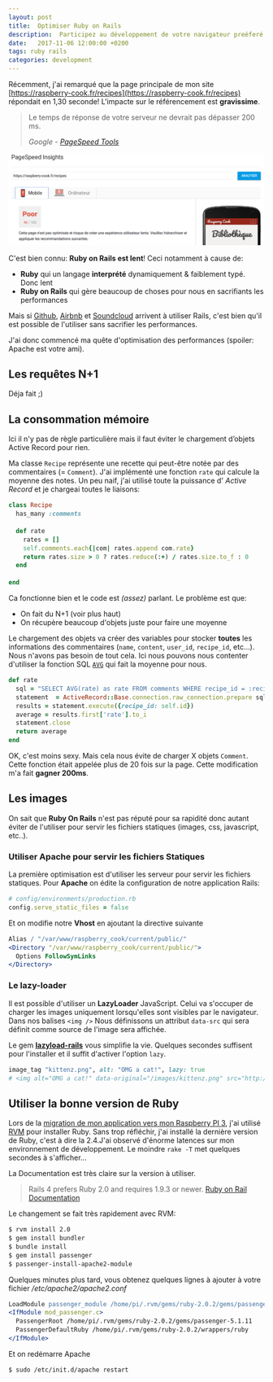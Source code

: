 ```yaml
---
layout: post
title:  Optimiser Ruby on Rails
description:  Participez au développement de votre navigateur preéferé
date:   2017-11-06 12:00:00 +0200
tags: ruby rails
categories: development
---
```


Récemment, j'ai remarqué que la page principale de mon site [https://raspberry-cook.fr/recipes](https://raspberry-cook.fr/recipes) répondait en 1,30 seconde! L'impacte sur le référencement est **gravissime**.

> Le temps de réponse de votre serveur ne devrait pas dépasser 200 ms.
>
> *Google - [PageSpeed Tools](https://developers.google.com/speed/pagespeed/insights/)*

![Capture d'écran de l'outil SpeedInsight de Google](/img/blog/pagespeedinsights_raspberry_cook.png)

C'est bien connu: **Ruby on Rails est lent**! Ceci notamment à cause de:

* **Ruby** qui un langage **interprété** dynamiquement & faiblement typé. Donc lent
* **Ruby on Rails** qui gère beaucoup de choses pour nous en sacrifiants les performances

Mais si [Github](https://github.com/), [Airbnb](https://airbnb.fr) et [Soundcloud](https://soundcloud.com) arrivent à utiliser Rails, c'est bien qu'il est possible de l'utiliser sans sacrifier les performances.

J'ai donc commencé ma quête d'optimisation des performances (spoiler: Apache est votre ami).


## Les requêtes N+1

Déja fait ;)


## La consommation mémoire

Ici il n'y pas de règle particulière mais il faut éviter le chargement d’objets Active Record pour rien.


Ma classe `Recipe` représente une recette qui peut-être notée par des commentaires (= `Comment`). J'ai implémenté une fonction `rate` qui calcule la moyenne des notes.
Un peu naif, j'ai utilisé toute la puissance d' *Active Record* et je chargeai toutes le liaisons:

~~~ruby
class Recipe
  has_many :comments

  def rate
    rates = []
    self.comments.each{|com| rates.append com.rate}
    return rates.size > 0 ? rates.reduce(:+) / rates.size.to_f : 0
  end

end
~~~

Ca fonctionne bien et le code est *(assez)* parlant. Le problème est que:

* On fait du N+1 (voir plus haut)
* On récupère beaucoup d'objets juste pour faire une moyenne

Le chargement des objets va créer des variables pour stocker **toutes** les informations des commentaires (`name`, `content`, `user_id`, `recipe_id`, etc...). Nous n'avons pas besoin de tout cela. Ici nous pouvons nous contenter d'utiliser la fonction SQL [`AVG`](http://sql.sh/fonctions/agregation/avg) qui fait la moyenne pour nous.


~~~ruby
def rate
  sql = "SELECT AVG(rate) as rate FROM comments WHERE recipe_id = :recipe_id"
  statement  = ActiveRecord::Base.connection.raw_connection.prepare sql
  results = statement.execute({recipe_id: self.id})
  average = results.first['rate'].to_i
  statement.close
  return average
end
~~~


OK, c'est moins sexy. Mais cela nous évite de charger X objets `Comment`. Cette fonction était appelée plus de 20 fois sur la page. Cette modification m'a fait **gagner 200ms**.

## Les images

On sait que **Ruby On Rails** n'est pas réputé pour sa rapidité donc autant éviter de l'utiliser pour servir les fichiers statiques (images, css, javascript, etc..).

### Utiliser Apache pour servir les fichiers Statiques

La première optimisation est d'utiliser les serveur pour servir les fichiers statiques. Pour **Apache** on édite la configuration de notre application Rails:

~~~ruby
# config/environments/production.rb
config.serve_static_files = false
~~~

Et on modifie notre **Vhost** en ajoutant la directive suivante

~~~apache
Alias / "/var/www/raspberry_cook/current/public/"
<Directory "/var/www/raspberry_cook/current/public/">
  Options FollowSymLinks
</Directory>
~~~


### Le lazy-loader

Il est possible d'utiliser un **LazyLoader** JavaScript. Celui va s'occuper de charger les images uniquement lorsqu'elles sont visibles par le navigateur. Dans nos balises `<img />` Nous définissons un attribut `data-src` qui sera définit comme source de l'image sera affichée.

Le gem [**lazyload-rails**](https://github.com/jassa/lazyload-rails) vous simplifie la vie. Quelques secondes suffisent pour l'installer et il suffit d'activer l'option `lazy`.

~~~ruby
image_tag "kittenz.png", alt: "OMG a cat!", lazy: true
# <img alt="OMG a cat!" data-original="/images/kittenz.png" src="http://www.appelsiini.net/projects/lazyload/img/grey.gif">
~~~


## Utiliser la bonne version de Ruby

Lors de la [migration de mon application vers mon Raspberry PI 3](http://rousseau-alexandre.fr/development/2017/09/22/Migrer-une-application-Rails-vers-MariaDB.html), j'ai utilisé [RVM](https://rvm.io/) pour installer Ruby. Sans trop réfléchir, j'ai installé la dernière version de Ruby, c'est à dire la 2.4.J'ai observé d'énorme latences sur mon environnement de développement. Le moindre `rake -T` met quelques secondes à s'afficher...

La Documentation est très claire sur la version à utiliser.

> Rails 4 prefers Ruby 2.0 and requires 1.9.3 or newer. [Ruby on Rail Documentation](http://guides.rubyonrails.org/upgrading_ruby_on_rails.html#ruby-versions)

Le changement se fait très rapidement avec RVM:

~~~bash
$ rvm install 2.0
$ gem install bundler
$ bundle install
$ gem install passenger
$ passenger-install-apache2-module
~~~

Quelques minutes plus tard, vous obtenez quelques lignes à ajouter à votre fichier _/etc/apache2/apache2.conf_

~~~apache
LoadModule passenger_module /home/pi/.rvm/gems/ruby-2.0.2/gems/passenger-5.1.11/buildout/apache2/mod_passenger.so
<IfModule mod_passenger.c>
  PassengerRoot /home/pi/.rvm/gems/ruby-2.0.2/gems/passenger-5.1.11
  PassengerDefaultRuby /home/pi/.rvm/gems/ruby-2.0.2/wrappers/ruby
</IfModule>
~~~

Et on redémarre Apache

~~~bash
$ sudo /etc/init.d/apache restart
~~~
